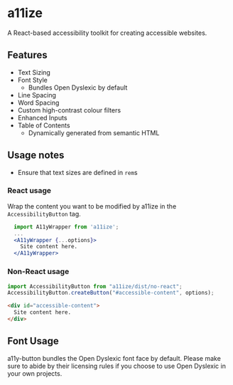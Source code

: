 # a11ize

A React-based accessibility toolkit for creating accessible websites.

## Features

- Text Sizing
- Font Style
  - Bundles Open Dyslexic by default
- Line Spacing
- Word Spacing
- Custom high-contrast colour filters
- Enhanced Inputs
- Table of Contents
  - Dynamically generated from semantic HTML

## Usage notes

- Ensure that text sizes are defined in `rem`s

### React usage

Wrap the content you want to be modified by a11ize in the `AccessibilityButton`
tag.

```jsx
  import A11yWrapper from 'a11ize';
  ...
  <A11yWrapper {...options}>
    Site content here.
  </A11yWrapper>
```

### Non-React usage

```js
import AccessibilityButton from "a11ize/dist/no-react";
AccessibilityButton.createButton("#accessible-content", options);
```

```html
<div id="accessible-content">
  Site content here.
</div>
```

## Font Usage

a11y-button bundles the Open Dyslexic font face by default. Please make sure to
abide by their licensing rules if you choose to use Open Dyslexic in your own
projects.
